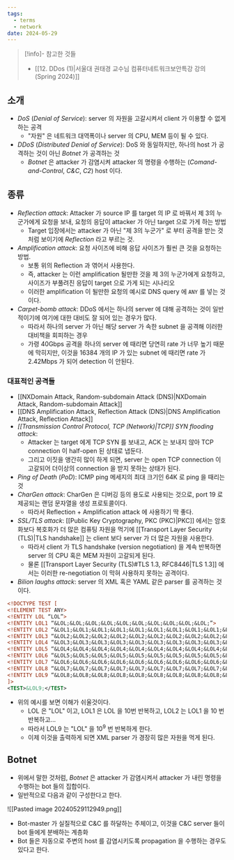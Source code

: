 ```yaml
---
tags:
  - terms
  - network
date: 2024-05-29
---
```

> [!info]- 참고한 것들
> - [[12. DDos (1)|서울대 권태경 교수님 컴퓨터네트워크보안특강 강의 (Spring 2024)]]

## 소개

- *DoS* (*Denial of Service*): server 의 자원을 고갈시켜서 client 가 이용할 수 없게 하는 공격
	- "자원" 은 네트워크 대역폭이나 server 의 CPU, MEM 등이 될 수 있다.
- *DDoS* (*Distributed Denial of Service*): DoS 와 동일하지만, 하나의 host 가 공격하는 것이 아닌 *Botnet* 가 공격하는 것
	- *Botnet* 은 attacker 가 감염시켜 attacker 의 명령을 수행하는 (*Comand-and-Control*, *C&C*, *C2*) host 이다.

## 종류

- *Reflection attack*: Attacker 가 source IP 를 target 의 IP 로 바꿔서 제 3의 누군가에게 요청을 보내, 요청의 응답이 attacker 가 아닌 target 으로 가게 하는 방법
	- Target 입장에서는 attacker 가 아닌 "제 3의 누군가" 로 부터 공격을 받는 것처럼 보이기에 *Reflection* 라고 부르는 것.
- *Amplification attack*: 요청 사이즈에 비해 응답 사이즈가 훨씬 큰 것을 요청하는 방법.
	- 보통 위의 Reflection 과 엮어서 사용한다.
	- 즉, attacker 는 이런 amplification 될만한 것을 제 3의 누군가에게 요청하고, 사이즈가 부풀려진 응답이 target 으로 가게 되는 시나리오
	- 이러한 amplification 이 될만한 요청의 예시로 DNS query 에 `ANY` 를 넣는 것이다.
- *Carpet-bomb attack*: DDoS 에서는 하나의 server 에 대해 공격하는 것이 일반적이기에 여기에 대한 대비도 잘 되어 있는 경우가 많다.
	- 따라서 하나의 server 가 아닌 해당 server 가 속한 subnet 을 공격해 이러한 대비책을 회피하는 경우
	- 가령 40Gbps 공격을 하나의 server 에 때리면 당연히 rate 가 너무 높기 때문에 막히지만, 이것을 16384 개의 IP 가 있는 subnet 에 때리면 rate 가 2.42Mbps 가 되어 detection 이 안된다.

### 대표적인 공격들

- [[NXDomain Attack, Random-subdomain Attack (DNS)|NXDomain Attack, Random-subdomain Attack]]
- [[DNS Amplification Attack, Reflection Attack (DNS)|DNS Amplification Attack, Reflection Attack]]
- *[[Transmission Control Protocol, TCP (Network)|TCP]] SYN flooding attack*:
	- Attacker 는 target 에게 TCP SYN 를 보내고, ACK 는 보내지 않아 TCP connection 이 half-open 된 상태로 냅둔다.
	- 그리고 이짓을 앵간히 많이 하게 되면, server 는 open TCP connection 이 고갈되어 더이상의 connection 을 받지 못하는 상태가 된다.
- *Ping of Death* (*PoD*): ICMP ping 메세지의 최대 크기인 64K 로 ping 을 때리는 것
- *CharGen attack*: CharGen 은 디버깅 등의 용도로 사용되는 것으로, port 19 로 제공되는 랜덤 문자열을 생성 프로토콜이다.
	- 따라서 Reflection + Amplification attack 에 사용하기 딱 좋다.
- *SSL/TLS attack*: [[Public Key Cryptography, PKC (PKC)|PKC]] 에서는 암호화보다 복호화가 더 많은 컴퓨팅 자원을 먹기에 [[Transport Layer Security (TLS)|TLS handshake]] 는 client 보다 server 가 더 많은 자원을 사용한다.
	- 따라서 client 가 TLS handshake (version negotiation) 을 계속 반복하면 server 의 CPU 혹은 MEM 자원이 고갈되게 된다.
	- 물론 [[Transport Layer Security (TLS)#TLS 1.3, RFC8446|TLS 1.3]] 에서는 이러한 re-negotiation 이 막혀 사용하지 못하는 공격이다.
- *Bilion laughs attack*: server 의 XML 혹은 YAML 같은 parser 를 공격하는 것이다.

```XML
<!DOCTYPE TEST [
<!ELEMENT TEST ANY>
<!ENTITY LOL “LOL”>
<!ENTITY LOL1 “&LOL;&LOL;&LOL;&LOL;&LOL;&LOL;&LOL;&LOL;&LOL;&LOL;”>
<!ENTITY LOL2 “&LOL1;&LOL1;&LOL1;&LOL1;&LOL1;&LOL1;&LOL1;&LOL1;&LOL1;&LOL1;”>
<!ENTITY LOL3 “&LOL2;&LOL2;&LOL2;&LOL2;&LOL2;&LOL2;&LOL2;&LOL2;&LOL2;&LOL2;”>
<!ENTITY LOL4 “&LOL3;&LOL3;&LOL3;&LOL3;&LOL3;&LOL3;&LOL3;&LOL3;&LOL3;&LOL3;”>
<!ENTITY LOL5 “&LOL4;&LOL4;&LOL4;&LOL4;&LOL4;&LOL4;&LOL4;&LOL4;&LOL4;&LOL4;”>
<!ENTITY LOL6 “&LOL5;&LOL5;&LOL5;&LOL5;&LOL5;&LOL5;&LOL5;&LOL5;&LOL5;&LOL5;”>
<!ENTITY LOL7 “&LOL6;&LOL6;&LOL6;&LOL6;&LOL6;&LOL6;&LOL6;&LOL6;&LOL6;&LOL6;”>
<!ENTITY LOL8 “&LOL7;&LOL7;&LOL7;&LOL7;&LOL7;&LOL7;&LOL7;&LOL7;&LOL7;&LOL7;”>
<!ENTITY LOL9 “&LOL8;&LOL8;&LOL8;&LOL8;&LOL8;&LOL8;&LOL8;&LOL8;&LOL8;&LOL8;”>
]>
<TEST>&LOL9;</TEST>
```

- 위의 예시를 보면 이해가 쉬울것이다.
	- LOL 은 "LOL" 이고, LOL1 은 LOL 을 10번 반복하고, LOL2 는 LOL1 을 10 번 반복하고...
	- 따라서 LOL9 는 "LOL" 을 $10^9$ 번 반복하게 한다.
	- 이제 이것을 출력하게 되면 XML parser 가 경장히 많은 자원을 먹게 된다.

## Botnet

- 위에서 말한 것처럼, *Botnet* 은 attacker 가 감염시켜서 attacker 가 내린 명령을 수행하는 bot 들의 집합이다.
- 일반적으로 다음과 같이 구성한다고 한다.

![[Pasted image 20240529112949.png]]

- Bot-master 가 실질적으로 C&C 를 하달하는 주체이고, 이것을 C&C server 들이 bot 들에게 분배하는 계층화
- Bot 들은 자동으로 주변의 host 를 감염시키도록 propagation 을 수행하는 경우도 있다고 한다.